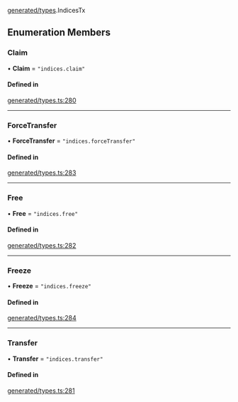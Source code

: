 [generated/types](../../../Modules/Generated/Types.md).IndicesTx

## Enumeration Members

### Claim

• **Claim** = ``"indices.claim"``

#### Defined in

[generated/types.ts:280](https://github.com/PolymeshAssociation/polymesh-sdk/blob/15be87e8/src/generated/types.ts#L280)

___

### ForceTransfer

• **ForceTransfer** = ``"indices.forceTransfer"``

#### Defined in

[generated/types.ts:283](https://github.com/PolymeshAssociation/polymesh-sdk/blob/15be87e8/src/generated/types.ts#L283)

___

### Free

• **Free** = ``"indices.free"``

#### Defined in

[generated/types.ts:282](https://github.com/PolymeshAssociation/polymesh-sdk/blob/15be87e8/src/generated/types.ts#L282)

___

### Freeze

• **Freeze** = ``"indices.freeze"``

#### Defined in

[generated/types.ts:284](https://github.com/PolymeshAssociation/polymesh-sdk/blob/15be87e8/src/generated/types.ts#L284)

___

### Transfer

• **Transfer** = ``"indices.transfer"``

#### Defined in

[generated/types.ts:281](https://github.com/PolymeshAssociation/polymesh-sdk/blob/15be87e8/src/generated/types.ts#L281)
